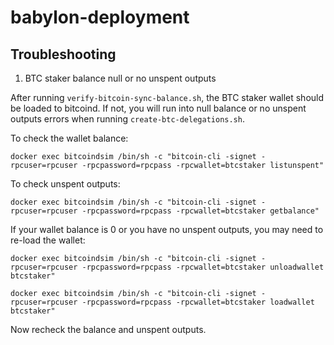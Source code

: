 # babylon-deployment

## Troubleshooting

1. BTC staker balance null or no unspent outputs

After running `verify-bitcoin-sync-balance.sh`, the BTC staker wallet should be loaded to bitcoind. If not, you will run into null balance or no unspent outputs errors when running `create-btc-delegations.sh`.

To check the wallet balance:

```
docker exec bitcoindsim /bin/sh -c "bitcoin-cli -signet -rpcuser=rpcuser -rpcpassword=rpcpass -rpcwallet=btcstaker listunspent"
```

To check unspent outputs:

```
docker exec bitcoindsim /bin/sh -c "bitcoin-cli -signet -rpcuser=rpcuser -rpcpassword=rpcpass -rpcwallet=btcstaker getbalance"
```

If your wallet balance is 0 or you have no unspent outputs, you may need to re-load the wallet:

```
docker exec bitcoindsim /bin/sh -c "bitcoin-cli -signet -rpcuser=rpcuser -rpcpassword=rpcpass -rpcwallet=btcstaker unloadwallet btcstaker"

docker exec bitcoindsim /bin/sh -c "bitcoin-cli -signet -rpcuser=rpcuser -rpcpassword=rpcpass -rpcwallet=btcstaker loadwallet btcstaker"
```

Now recheck the balance and unspent outputs.